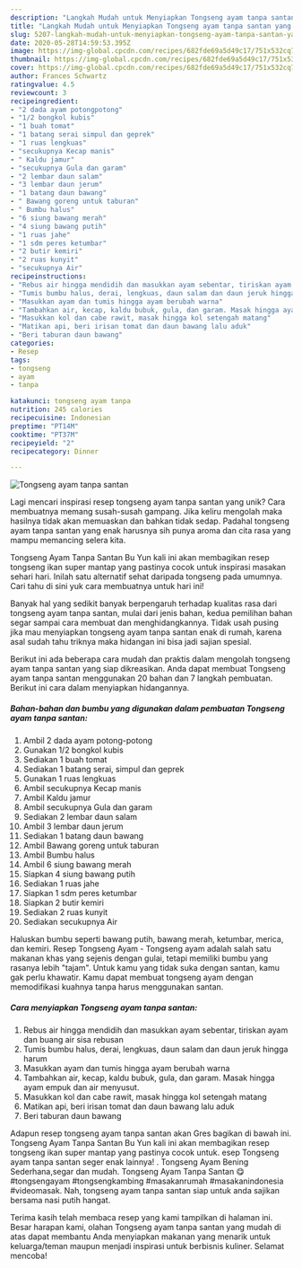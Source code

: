 ```yaml
---
description: "Langkah Mudah untuk Menyiapkan Tongseng ayam tanpa santan yang Enak"
title: "Langkah Mudah untuk Menyiapkan Tongseng ayam tanpa santan yang Enak"
slug: 5207-langkah-mudah-untuk-menyiapkan-tongseng-ayam-tanpa-santan-yang-enak
date: 2020-05-28T14:59:53.395Z
image: https://img-global.cpcdn.com/recipes/682fde69a5d49c17/751x532cq70/tongseng-ayam-tanpa-santan-foto-resep-utama.jpg
thumbnail: https://img-global.cpcdn.com/recipes/682fde69a5d49c17/751x532cq70/tongseng-ayam-tanpa-santan-foto-resep-utama.jpg
cover: https://img-global.cpcdn.com/recipes/682fde69a5d49c17/751x532cq70/tongseng-ayam-tanpa-santan-foto-resep-utama.jpg
author: Frances Schwartz
ratingvalue: 4.5
reviewcount: 3
recipeingredient:
- "2 dada ayam potongpotong"
- "1/2 bongkol kubis"
- "1 buah tomat"
- "1 batang serai simpul dan geprek"
- "1 ruas lengkuas"
- "secukupnya Kecap manis"
- " Kaldu jamur"
- "secukupnya Gula dan garam"
- "2 lembar daun salam"
- "3 lembar daun jerum"
- "1 batang daun bawang"
- " Bawang goreng untuk taburan"
- " Bumbu halus"
- "6 siung bawang merah"
- "4 siung bawang putih"
- "1 ruas jahe"
- "1 sdm peres ketumbar"
- "2 butir kemiri"
- "2 ruas kunyit"
- "secukupnya Air"
recipeinstructions:
- "Rebus air hingga mendidih dan masukkan ayam sebentar, tiriskan ayam dan buang air sisa rebusan"
- "Tumis bumbu halus, derai, lengkuas, daun salam dan daun jeruk hingga harum"
- "Masukkan ayam dan tumis hingga ayam berubah warna"
- "Tambahkan air, kecap, kaldu bubuk, gula, dan garam. Masak hingga ayam empuk dan air menyusut."
- "Masukkan kol dan cabe rawit, masak hingga kol setengah matang"
- "Matikan api, beri irisan tomat dan daun bawang lalu aduk"
- "Beri taburan daun bawang"
categories:
- Resep
tags:
- tongseng
- ayam
- tanpa

katakunci: tongseng ayam tanpa 
nutrition: 245 calories
recipecuisine: Indonesian
preptime: "PT14M"
cooktime: "PT37M"
recipeyield: "2"
recipecategory: Dinner

---
```



![Tongseng ayam tanpa santan](https://img-global.cpcdn.com/recipes/682fde69a5d49c17/751x532cq70/tongseng-ayam-tanpa-santan-foto-resep-utama.jpg)

Lagi mencari inspirasi resep tongseng ayam tanpa santan yang unik? Cara membuatnya memang susah-susah gampang. Jika keliru mengolah maka hasilnya tidak akan memuaskan dan bahkan tidak sedap. Padahal tongseng ayam tanpa santan yang enak harusnya sih punya aroma dan cita rasa yang mampu memancing selera kita.

Tongseng Ayam Tanpa Santan Bu Yun kali ini akan membagikan resep tongseng ikan super mantap yang pastinya cocok untuk inspirasi masakan sehari hari. Inilah satu alternatif sehat daripada tongseng pada umumnya. Cari tahu di sini yuk cara membuatnya untuk hari ini!

Banyak hal yang sedikit banyak berpengaruh terhadap kualitas rasa dari tongseng ayam tanpa santan, mulai dari jenis bahan, kedua pemilihan bahan segar sampai cara membuat dan menghidangkannya. Tidak usah pusing jika mau menyiapkan tongseng ayam tanpa santan enak di rumah, karena asal sudah tahu triknya maka hidangan ini bisa jadi sajian spesial.


Berikut ini ada beberapa cara mudah dan praktis dalam mengolah tongseng ayam tanpa santan yang siap dikreasikan. Anda dapat membuat Tongseng ayam tanpa santan menggunakan 20 bahan dan 7 langkah pembuatan. Berikut ini cara dalam menyiapkan hidangannya.

<!--inarticleads1-->

##### Bahan-bahan dan bumbu yang digunakan dalam pembuatan Tongseng ayam tanpa santan:

1. Ambil 2 dada ayam potong-potong
1. Gunakan 1/2 bongkol kubis
1. Sediakan 1 buah tomat
1. Sediakan 1 batang serai, simpul dan geprek
1. Gunakan 1 ruas lengkuas
1. Ambil secukupnya Kecap manis
1. Ambil  Kaldu jamur
1. Ambil secukupnya Gula dan garam
1. Sediakan 2 lembar daun salam
1. Ambil 3 lembar daun jerum
1. Sediakan 1 batang daun bawang
1. Ambil  Bawang goreng untuk taburan
1. Ambil  Bumbu halus
1. Ambil 6 siung bawang merah
1. Siapkan 4 siung bawang putih
1. Sediakan 1 ruas jahe
1. Siapkan 1 sdm peres ketumbar
1. Siapkan 2 butir kemiri
1. Sediakan 2 ruas kunyit
1. Sediakan secukupnya Air


Haluskan bumbu seperti bawang putih, bawang merah, ketumbar, merica, dan kemiri. Resep Tongseng Ayam - Tongseng ayam adalah salah satu makanan khas yang sejenis dengan gulai, tetapi memiliki bumbu yang rasanya lebih &#34;tajam&#34;. Untuk kamu yang tidak suka dengan santan, kamu gak perlu khawatir. Kamu dapat membuat tongseng ayam dengan memodifikasi kuahnya tanpa harus menggunakan santan. 

<!--inarticleads2-->

##### Cara menyiapkan Tongseng ayam tanpa santan:

1. Rebus air hingga mendidih dan masukkan ayam sebentar, tiriskan ayam dan buang air sisa rebusan
1. Tumis bumbu halus, derai, lengkuas, daun salam dan daun jeruk hingga harum
1. Masukkan ayam dan tumis hingga ayam berubah warna
1. Tambahkan air, kecap, kaldu bubuk, gula, dan garam. Masak hingga ayam empuk dan air menyusut.
1. Masukkan kol dan cabe rawit, masak hingga kol setengah matang
1. Matikan api, beri irisan tomat dan daun bawang lalu aduk
1. Beri taburan daun bawang


Adapun resep tongseng ayam tanpa santan akan Gres bagikan di bawah ini. Tongseng Ayam Tanpa Santan Bu Yun kali ini akan membagikan resep tongseng ikan super mantap yang pastinya cocok untuk. esep Tongseng ayam tanpa santan seger enak lainnya! . Tongseng Ayam Bening Sederhana,segar dan mudah. Tongseng Ayam Tanpa Santan 😋 #tongsengayam #tongsengkambing #masakanrumah #masakanindonesia #videomasak. Nah, tongseng ayam tanpa santan siap untuk anda sajikan bersama nasi putih hangat. 

Terima kasih telah membaca resep yang kami tampilkan di halaman ini. Besar harapan kami, olahan Tongseng ayam tanpa santan yang mudah di atas dapat membantu Anda menyiapkan makanan yang menarik untuk keluarga/teman maupun menjadi inspirasi untuk berbisnis kuliner. Selamat mencoba!
